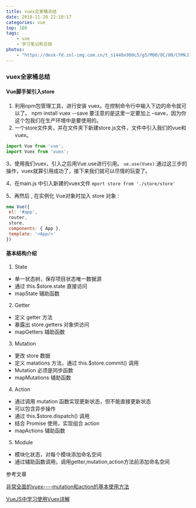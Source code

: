 ```yaml
---
title: vuex全家桶总结
date: 2019-11-20 22:10:17
categories: vue
top: 100
tags:
    - vue
    - 学习笔记和总结
photos: 
    - "https://desk-fd.zol-img.com.cn/t_s1440x900c5/g5/M00/0C/00/ChMkJ13VHGeIQbMvAAZiH-yBkAsAAvVdQCGfhkABmI3388.jpg"
---
```

### vuex全家桶总结

#### Vue脚手架引入store

1. 利用npm包管理工具，进行安装 vuex。在控制命令行中输入下边的命令就可以了。
npm install vuex --save
要注意的是这里一定要加上 –save，因为你这个包我们在生产环境中是要使用的。
2. 一个store文件夹，并在文件夹下新建store.js文件，文件中引入我们的vue和vuex。
```js
import Vue from 'vue';
import Vuex from 'vuex';
```

3、使用我们vuex，引入之后用Vue.use进行引用。
`ue.use(Vuex)`
通过这三步的操作，vuex就算引用成功了，接下来我们就可以尽情的玩耍了。

4、在main.js 中引入新建的vuex文件
`mport store from './store/store'`

5、再然后 , 在实例化 Vue对象时加入 store 对象 :
```js
new Vue({
 el: '#app',
 router,
 store,
 components: { App },
 template: '<App/>'
})
```
#### 基本结构介绍
1. State
+ 单一状态树，保存项目状态唯一数据源
+ 通过 this.$store.state 直接访问
+ mapState 辅助函数

2. Getter
+ 定义 getter 方法
+ 暴露出 store.getters 对象供访问
+ mapGetters 辅助函数

3. Mutation
+ 更改 store 数据
+ 定义 matations 方法，通过 this.$store.commit() 调用
+ Mutation 必须是同步函数
+ mapMutations 辅助函数

4. Action
+ 通过调用 mutation 函数实现更新状态，但不能直接更新状态
+ 可以包含异步操作
+ 通过 this.$store.dispatch() 调用
+ 结合 Promise 使用，实现组合 action
+ mapActions 辅助函数

5. Module
+ 模块化状态，对每个模块添加命名空间
+ 通过辅助函数调用，调用getter,mutation,action方法前添加命名空间

参考文章

[非常全面的vuex----mutation和action的基本使用方法](https://blog.csdn.net/ywl570717586/article/details/80136455)

[VueJS中学习使用Vuex详解](https://segmentfault.com/a/1190000015782272)